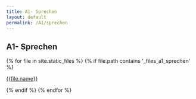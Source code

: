 ```yaml
---
title: A1- Sprechen
layout: default
permalink: /A1/sprechen
---
```


## A1- Sprechen
<div>
{% for file in site.static_files %}
    {% if file.path contains '_files_a1_sprechen' %}   
        <p> 
            <a href="{{site.url}}{{file.path}}">{{file.name}}</a>
        </p>
    {% endif %}
{% endfor %}
</div>

